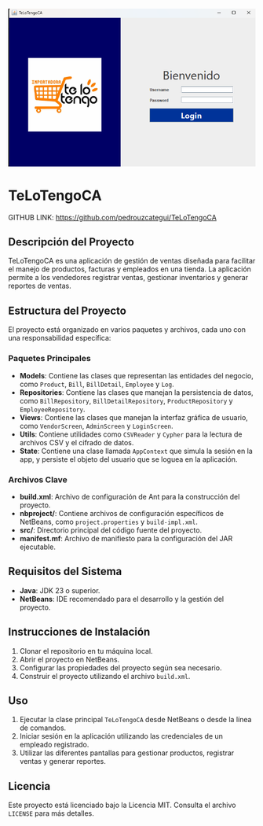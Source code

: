 ![Main-Screen](image.png)

# TeLoTengoCA

GITHUB LINK: https://github.com/pedrouzcategui/TeLoTengoCA

## Descripción del Proyecto

TeLoTengoCA es una aplicación de gestión de ventas diseñada para facilitar el manejo de productos, facturas y empleados en una tienda. La aplicación permite a los vendedores registrar ventas, gestionar inventarios y generar reportes de ventas.

## Estructura del Proyecto

El proyecto está organizado en varios paquetes y archivos, cada uno con una responsabilidad específica:

### Paquetes Principales

- **Models**: Contiene las clases que representan las entidades del negocio, como `Product`, `Bill`, `BillDetail`, `Employee` y `Log`.
- **Repositories**: Contiene las clases que manejan la persistencia de datos, como `BillRepository`, `BillDetailRepository`, `ProductRepository` y `EmployeeRepository`.
- **Views**: Contiene las clases que manejan la interfaz gráfica de usuario, como `VendorScreen`, `AdminScreen` y `LoginScreen`.
- **Utils**: Contiene utilidades como `CSVReader` y `Cypher` para la lectura de archivos CSV y el cifrado de datos.
- **State**: Contiene una clase llamada `AppContext` que simula la sesión en la app, y persiste el objeto del usuario que se loguea en la aplicación.

### Archivos Clave

- **build.xml**: Archivo de configuración de Ant para la construcción del proyecto.
- **nbproject/**: Contiene archivos de configuración específicos de NetBeans, como `project.properties` y `build-impl.xml`.
- **src/**: Directorio principal del código fuente del proyecto.
- **manifest.mf**: Archivo de manifiesto para la configuración del JAR ejecutable.

## Requisitos del Sistema

- **Java**: JDK 23 o superior.
- **NetBeans**: IDE recomendado para el desarrollo y la gestión del proyecto.

## Instrucciones de Instalación

1. Clonar el repositorio en tu máquina local.
2. Abrir el proyecto en NetBeans.
3. Configurar las propiedades del proyecto según sea necesario.
4. Construir el proyecto utilizando el archivo `build.xml`.

## Uso

1. Ejecutar la clase principal `TeLoTengoCA` desde NetBeans o desde la línea de comandos.
2. Iniciar sesión en la aplicación utilizando las credenciales de un empleado registrado.
3. Utilizar las diferentes pantallas para gestionar productos, registrar ventas y generar reportes.

## Licencia

Este proyecto está licenciado bajo la Licencia MIT. Consulta el archivo `LICENSE` para más detalles.
